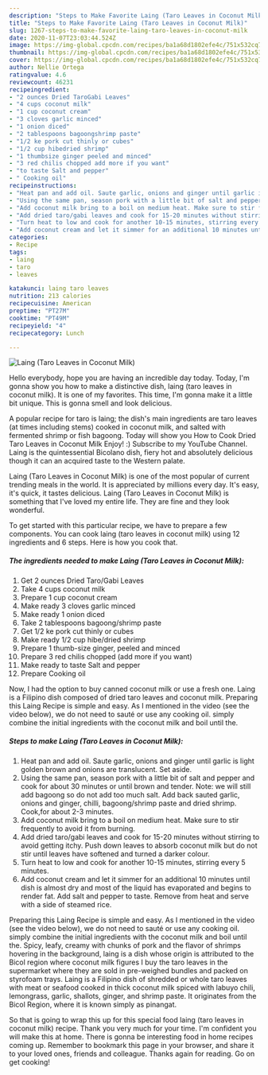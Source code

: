```yaml
---
description: "Steps to Make Favorite Laing (Taro Leaves in Coconut Milk)"
title: "Steps to Make Favorite Laing (Taro Leaves in Coconut Milk)"
slug: 1267-steps-to-make-favorite-laing-taro-leaves-in-coconut-milk
date: 2020-11-07T23:03:44.524Z
image: https://img-global.cpcdn.com/recipes/ba1a68d1802efe4c/751x532cq70/laing-taro-leaves-in-coconut-milk-recipe-main-photo.jpg
thumbnail: https://img-global.cpcdn.com/recipes/ba1a68d1802efe4c/751x532cq70/laing-taro-leaves-in-coconut-milk-recipe-main-photo.jpg
cover: https://img-global.cpcdn.com/recipes/ba1a68d1802efe4c/751x532cq70/laing-taro-leaves-in-coconut-milk-recipe-main-photo.jpg
author: Nellie Ortega
ratingvalue: 4.6
reviewcount: 46231
recipeingredient:
- "2 ounces Dried TaroGabi Leaves"
- "4 cups coconut milk"
- "1 cup coconut cream"
- "3 cloves garlic minced"
- "1 onion diced"
- "2 tablespoons bagoongshrimp paste"
- "1/2 ke pork cut thinly or cubes"
- "1/2 cup hibedried shrimp"
- "1 thumbsize ginger peeled and minced"
- "3 red chilis chopped add more if you want"
- "to taste Salt and pepper"
- " Cooking oil"
recipeinstructions:
- "Heat pan and add oil. Saute garlic, onions and ginger until garlic is light golden brown and onions are translucent. Set aside."
- "Using the same pan, season pork with a little bit of salt and pepper and cook for about 30 minutes or until brown and tender. Note: we will still add bagoong so do not add too much salt. Add back sauted garlic, onions and ginger, chilli, bagoong/shrimp paste and dried shrimp. Cook,for about 2-3 minutes."
- "Add coconut milk bring to a boil on medium heat. Make sure to stir frequently to avoid it from burning."
- "Add dried taro/gabi leaves and cook for 15-20 minutes without stirring to avoid getting itchy. Push down leaves to absorb coconut milk but do not stir until leaves have softened and turned a darker colour."
- "Turn heat to low and cook for another 10-15 minutes, stirring every 5 minutes."
- "Add coconut cream and let it simmer for an additional 10 minutes until dish is almost dry and most of the liquid has evaporated and begins to render fat. Add salt and pepper to taste. Remove from heat and serve with a side of steamed rice."
categories:
- Recipe
tags:
- laing
- taro
- leaves

katakunci: laing taro leaves 
nutrition: 213 calories
recipecuisine: American
preptime: "PT27M"
cooktime: "PT49M"
recipeyield: "4"
recipecategory: Lunch

---
```



![Laing (Taro Leaves in Coconut Milk)](https://img-global.cpcdn.com/recipes/ba1a68d1802efe4c/751x532cq70/laing-taro-leaves-in-coconut-milk-recipe-main-photo.jpg)

Hello everybody, hope you are having an incredible day today. Today, I'm gonna show you how to make a distinctive dish, laing (taro leaves in coconut milk). It is one of my favorites. This time, I'm gonna make it a little bit unique. This is gonna smell and look delicious.

A popular recipe for taro is laing; the dish&#39;s main ingredients are taro leaves (at times including stems) cooked in coconut milk, and salted with fermented shrimp or fish bagoong. Today will show you How to Cook Dried Taro Leaves in Coconut Milk Enjoy! :) Subscribe to my YouTube Channel. Laing is the quintessential Bicolano dish, fiery hot and absolutely delicious though it can an acquired taste to the Western palate.

Laing (Taro Leaves in Coconut Milk) is one of the most popular of current trending meals in the world. It is appreciated by millions every day. It's easy, it's quick, it tastes delicious. Laing (Taro Leaves in Coconut Milk) is something that I've loved my entire life. They are fine and they look wonderful.


To get started with this particular recipe, we have to prepare a few components. You can cook laing (taro leaves in coconut milk) using 12 ingredients and 6 steps. Here is how you cook that.

<!--inarticleads1-->

##### The ingredients needed to make Laing (Taro Leaves in Coconut Milk):

1. Get 2 ounces Dried Taro/Gabi Leaves
1. Take 4 cups coconut milk
1. Prepare 1 cup coconut cream
1. Make ready 3 cloves garlic minced
1. Make ready 1 onion diced
1. Take 2 tablespoons bagoong/shrimp paste
1. Get 1/2 ke pork cut thinly or cubes
1. Make ready 1/2 cup hibe/dried shrimp
1. Prepare 1 thumb-size ginger, peeled and minced
1. Prepare 3 red chilis chopped (add more if you want)
1. Make ready to taste Salt and pepper
1. Prepare  Cooking oil


Now, I had the option to buy canned coconut milk or use a fresh one. Laing is a Filipino dish composed of dried taro leaves and coconut milk. Preparing this Laing Recipe is simple and easy. As I mentioned in the video (see the video below), we do not need to sauté or use any cooking oil. simply combine the initial ingredients with the coconut milk and boil until the. 

<!--inarticleads2-->

##### Steps to make Laing (Taro Leaves in Coconut Milk):

1. Heat pan and add oil. Saute garlic, onions and ginger until garlic is light golden brown and onions are translucent. Set aside.
1. Using the same pan, season pork with a little bit of salt and pepper and cook for about 30 minutes or until brown and tender. Note: we will still add bagoong so do not add too much salt. Add back sauted garlic, onions and ginger, chilli, bagoong/shrimp paste and dried shrimp. Cook,for about 2-3 minutes.
1. Add coconut milk bring to a boil on medium heat. Make sure to stir frequently to avoid it from burning.
1. Add dried taro/gabi leaves and cook for 15-20 minutes without stirring to avoid getting itchy. Push down leaves to absorb coconut milk but do not stir until leaves have softened and turned a darker colour.
1. Turn heat to low and cook for another 10-15 minutes, stirring every 5 minutes.
1. Add coconut cream and let it simmer for an additional 10 minutes until dish is almost dry and most of the liquid has evaporated and begins to render fat. Add salt and pepper to taste. Remove from heat and serve with a side of steamed rice.


Preparing this Laing Recipe is simple and easy. As I mentioned in the video (see the video below), we do not need to sauté or use any cooking oil. simply combine the initial ingredients with the coconut milk and boil until the. Spicy, leafy, creamy with chunks of pork and the flavor of shrimps hovering in the background, laing is a dish whose origin is attributed to the Bicol region where coconut milk figures I buy the taro leaves in the supermarket where they are sold in pre-weighed bundles and packed on styrofoam trays. Laing is a Filipino dish of shredded or whole taro leaves with meat or seafood cooked in thick coconut milk spiced with labuyo chili, lemongrass, garlic, shallots, ginger, and shrimp paste. It originates from the Bicol Region, where it is known simply as pinangat. 

So that is going to wrap this up for this special food laing (taro leaves in coconut milk) recipe. Thank you very much for your time. I'm confident you will make this at home. There is gonna be interesting food in home recipes coming up. Remember to bookmark this page in your browser, and share it to your loved ones, friends and colleague. Thanks again for reading. Go on get cooking!
